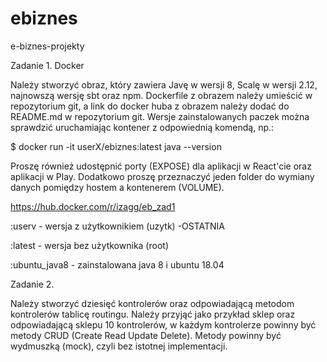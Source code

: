 # ebiznes
e-biznes-projekty

Zadanie 1. Docker

Należy stworzyć obraz, który zawiera Javę w wersji 8, Scalę w wersji
2.12, najnowszą wersję sbt oraz npm. Dockerfile z obrazem należy
umieścić w repozytorium git, a link do docker huba z obrazem należy
dodać do README.md w repozytorium git. Wersje zainstalowanych paczek
można sprawdzić uruchamiając kontener z odpowiednią komendą, np.:

$ docker run -it userX/ebiznes:latest java --version

Proszę również udostępnić porty (EXPOSE) dla aplikacji w React'cie
oraz aplikacji w Play. Dodatkowo proszę przeznaczyć jeden folder do
wymiany danych pomiędzy hostem a kontenerem (VOLUME).

https://hub.docker.com/r/izagg/eb_zad1

:userv - wersja z użytkownikiem (uzytk) -OSTATNIA

:latest - wersja bez użytkownika (root)

:ubuntu_java8 - zainstalowana java 8 i ubuntu 18.04

Zadanie 2.

Należy stworzyć dziesięć kontrolerów oraz odpowiadającą metodom
kontrolerów tablicę routingu. Należy przyjąć jako przykład sklep oraz
odpowiadającą sklepu 10 kontrolerów, w każdym kontrolerze powinny być
metody CRUD (Create Read Update Delete). Metody powinny być wydmuszką
(mock), czyli bez istotnej implementacji.

